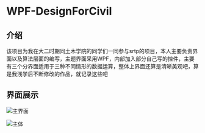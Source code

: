 # WPF-DesignForCivil
## 介绍
该项目为我在大二时期同土木学院的同学们一同参与srtp的项目，本人主要负责界面以及算法层面的编写，主题界面采用WPF，内部加入部分自己写的控件，主要有三个分界面适用于三种不同情形的数据运算，整体上界面还算是清晰美观吧，算是我浅学后不断修改的作品，就记录这些吧

## 界面展示
![主界面](https://i.loli.net/2019/09/14/TB4Y7dl6sNtAPi1.jpg)

![主体](https://i.loli.net/2019/09/14/pVgRjE6Zd4BSaHT.jpg)
